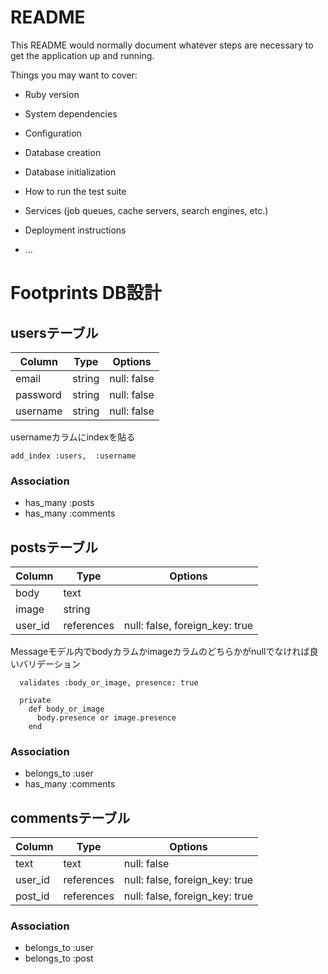 # README

This README would normally document whatever steps are necessary to get the
application up and running.

Things you may want to cover:

* Ruby version

* System dependencies

* Configuration

* Database creation

* Database initialization

* How to run the test suite

* Services (job queues, cache servers, search engines, etc.)

* Deployment instructions

* ...


# Footprints DB設計

## usersテーブル

|Column|Type|Options|
|------|----|-------|
|email|string|null: false|
|password|string|null: false|
|username|string|null: false|

usernameカラムにindexを貼る
```
add_index :users,  :username
```

### Association
- has_many :posts
- has_many :comments


## postsテーブル

|Column|Type|Options|
|------|----|-------|
|body|text||
|image|string||
|user_id|references|null: false, foreign_key: true|

Messageモデル内でbodyカラムかimageカラムのどちらかがnullでなければ良いバリデーション
```
  validates :body_or_image, presence: true

  private
    def body_or_image
      body.presence or image.presence
    end
```

### Association
- belongs_to :user
- has_many :comments


## commentsテーブル

|Column|Type|Options|
|------|----|-------|
|text|text|null: false|
|user_id|references|null: false, foreign_key: true|
|post_id|references|null: false, foreign_key: true|

### Association
- belongs_to :user
- belongs_to :post